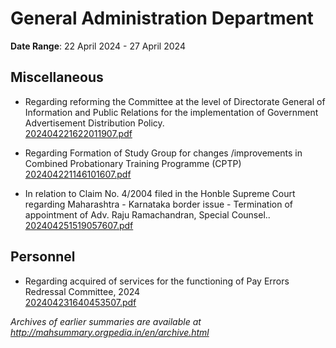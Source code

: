 # General Administration Department

**Date Range**: 22 April 2024 - 27 April 2024


## Miscellaneous
- Regarding reforming the Committee at the level of Directorate General of Information and Public Relations for the implementation of Government Advertisement Distribution Policy.\
  [202404221622011907.pdf](https://gr.maharashtra.gov.in/Site/Upload/Government%20Resolutions/English/202404221622011907.pdf)

- Regarding Formation of Study Group for changes /improvements in Combined Probationary Training Programme (CPTP)\
  [202404221146101607.pdf](https://gr.maharashtra.gov.in/Site/Upload/Government%20Resolutions/English/202404221146101607.pdf)

- In relation to Claim No. 4/2004 filed in the Honble Supreme Court regarding Maharashtra - Karnataka border issue - Termination of appointment of Adv. Raju Ramachandran, Special Counsel..\
  [202404251519057607.pdf](https://gr.maharashtra.gov.in/Site/Upload/Government%20Resolutions/English/202404251519057607.pdf)

## Personnel
- Regarding acquired of services for the functioning of Pay Errors Redressal Committee, 2024\
  [202404231640453507.pdf](https://gr.maharashtra.gov.in/Site/Upload/Government%20Resolutions/English/202404231640453507.pdf)


*Archives of earlier summaries are available at http://mahsummary.orgpedia.in/en/archive.html*